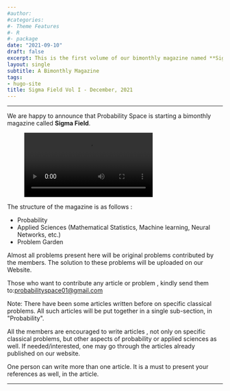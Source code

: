 ```yaml
---
#author:
#categories:
#- Theme Features
#- R
#- package
date: "2021-09-10"
draft: false
excerpt: This is the first volume of our bimonthly magazine named **Sigma Field**
layout: single
subtitle: A Bimonthly Magazine
tags:
- hugo-site
title: Sigma Field Vol I - December, 2021
---
```


---

We are happy to announce that Probability Space is starting a bimonthly magazine called  **Sigma Field**.

<figure class="video_container">
  <video controls="true" allowfullscreen="true"> 
    <source src="static/img/PS_Mag.mp4" type="video/mp4">
  </video>
</figure>

The structure of the magazine is as follows : 
* Probability
* Applied Sciences (Mathematical Statistics, Machine learning, Neural Networks, etc.)
* Problem Garden 

Almost all problems present here will be original problems contributed by the members. The solution to these problems will be uploaded on our Website.

Those who want to contribute any article or problem , kindly send them to:[probabilityspace01@gmail.com](mailto:probabilityspace01@gmail.com)

Note: There have been some articles written before on specific classical problems. All such articles will be put together in a single sub-section, in "Probability".

All the members are encouraged to write articles , not only on specific classical problems, but other aspects of probability or applied sciences as well. If needed/interested, one may go through the articles already published on our website. 

One person can write more than one article. It is a must to present your references as well, in the article.


---

